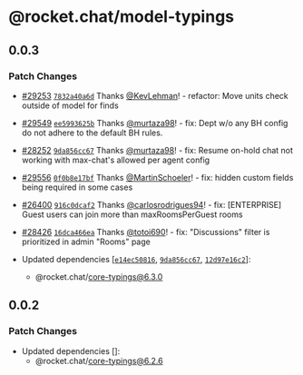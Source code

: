# @rocket.chat/model-typings

## 0.0.3

### Patch Changes

- [#29253](https://github.com/RocketChat/Rocket.Chat/pull/29253) [`7832a40a6d`](https://github.com/RocketChat/Rocket.Chat/commit/7832a40a6da4b7555aee79261971ccca65da255c) Thanks [@KevLehman](https://github.com/KevLehman)! - refactor: Move units check outside of model for finds

- [#29549](https://github.com/RocketChat/Rocket.Chat/pull/29549) [`ee5993625b`](https://github.com/RocketChat/Rocket.Chat/commit/ee5993625bb1341e758c6f9ea82ca66c2df03f05) Thanks [@murtaza98](https://github.com/murtaza98)! - fix: Dept w/o any BH config do not adhere to the default BH rules.

- [#28252](https://github.com/RocketChat/Rocket.Chat/pull/28252) [`9da856cc67`](https://github.com/RocketChat/Rocket.Chat/commit/9da856cc67e0264db4c39ce5324f961fa0906779) Thanks [@murtaza98](https://github.com/murtaza98)! - fix: Resume on-hold chat not working with max-chat's allowed per agent config

- [#29556](https://github.com/RocketChat/Rocket.Chat/pull/29556) [`0f0b8e17bf`](https://github.com/RocketChat/Rocket.Chat/commit/0f0b8e17bff70942463179b7a57685675b0e5eac) Thanks [@MartinSchoeler](https://github.com/MartinSchoeler)! - fix: hidden custom fields being required in some cases

- [#26400](https://github.com/RocketChat/Rocket.Chat/pull/26400) [`916c0dcaf2`](https://github.com/RocketChat/Rocket.Chat/commit/916c0dcaf22b2d891d2a257c8dc558f7768d6116) Thanks [@carlosrodrigues94](https://github.com/carlosrodrigues94)! - fix: [ENTERPRISE] Guest users can join more than maxRoomsPerGuest rooms

- [#28426](https://github.com/RocketChat/Rocket.Chat/pull/28426) [`16dca466ea`](https://github.com/RocketChat/Rocket.Chat/commit/16dca466ea5d79b5f9a5feb68bcb155767bff132) Thanks [@totoi690](https://github.com/totoi690)! - fix: "Discussions" filter is prioritized in admin "Rooms" page

- Updated dependencies [[`e14ec50816`](https://github.com/RocketChat/Rocket.Chat/commit/e14ec50816ef34ee1df61cb8e824cb2a55ff6db9), [`9da856cc67`](https://github.com/RocketChat/Rocket.Chat/commit/9da856cc67e0264db4c39ce5324f961fa0906779), [`12d97e16c2`](https://github.com/RocketChat/Rocket.Chat/commit/12d97e16c2e12639944d35a4c59c0edba1fb5d2f)]:
  - @rocket.chat/core-typings@6.3.0

## 0.0.2

### Patch Changes

- Updated dependencies []:
  - @rocket.chat/core-typings@6.2.6
